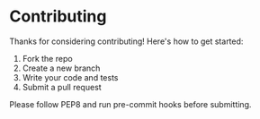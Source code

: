 # Contributing

Thanks for considering contributing! Here's how to get started:

1. Fork the repo
2. Create a new branch
3. Write your code and tests
4. Submit a pull request

Please follow PEP8 and run pre-commit hooks before submitting.